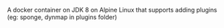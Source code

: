 A docker container on JDK 8 on Alpine Linux that supports adding plugins (eg: sponge, dynmap in plugins folder)